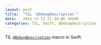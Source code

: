 ```yaml
---
layout: post
title:  "TIL `@DebugDescription`"
date:   2024-12-12 21:39:00 +0200
categories: TIL, Swift, @DebugDescription
---
```

TIL [`@DebugDescription`](https://www.swiftwithvincent.com/blog/new-in-swift-6-a-macro-to-make-debugging-easier) macro in Swift.
